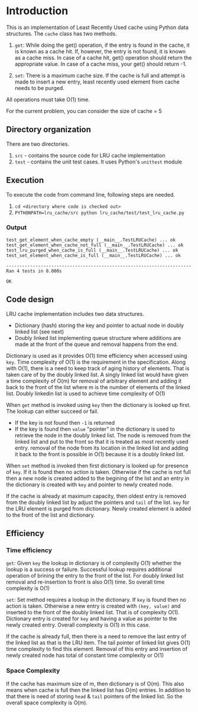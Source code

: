 # Introduction

This is an implementation of Least Recently Used cache using Python data structures. The `cache` class has two methods.

1. `get`: While doing the get() operation, if the entry is found in the cache, it is known as a cache hit. If, however, the entry is not found, it is known as a cache miss. In case of a cache hit, get() operation should return the appropriate value. In case of a cache miss, your get() should return -1.

2. `set`: There is a maximum cache size. If the cache is full and attempt is made to insert a new entry, least recently used element from cache needs to be purged.

All operations must take O(1) time.

For the current problem, you can consider the size of cache = 5
## Directory organization

There are two directories. 
1. `src` - contains the source code for LRU cache implementation
2. `test` - contains the unit test cases. It uses Python's `unittest` module

## Execution

To execute the code from command line, following steps are needed.

1. `cd <directory where code is checked out>`
2. `PYTHONPATH=lru_cache/src python lru_cache/test/test_lru_cache.py`

### Output
```
test_get_element_when_cache_empty (__main__.TestLRUCache) ... ok
test_get_element_when_cache_not_full (__main__.TestLRUCache) ... ok
test_lru_purged_when_cache_is_full (__main__.TestLRUCache) ... ok
test_set_element_when_cache_is_full (__main__.TestLRUCache) ... ok

----------------------------------------------------------------------
Ran 4 tests in 0.000s

OK
```

## Code design

LRU cache implementation includes two data structures.

- Dictionary (hash) storing the key and pointer to actual node in doubly linked list (see next)
- Doubly linked list implementing queue structure where additions are made at the front of the queue and removal happens from 
the end.

Dictionary is used as it provides O(1) time efficiency when accessed using `key`. Time complexity of O(1) is the requirement in the specification. Along with O(1), there is a need to keep track of aging history of elements. That is taken care of by the doubly linked list. A singly linked list would have given a time complexity of O(m) for removal of arbitrary element and adding it back to the front of the list where m is the number of elements of the linked list. Doubly linkedin list is used to achieve time complexity of O(1)

When `get` method is invoked using `key` then the dictionary is looked up first. The lookup can either succeed or fail. 

- If the key is not found then `-1` is returned
- If the key is found then `value` "pointer" in the dictionary is used to retrieve the node in the doubly linked list. The node is removed from the linked list and put to the front so that it is treated as most recently used entry. removal of the node from its location in the linked list and adding it back to the front is possible in O(1) because it is a doubly linked list.

When `set` method is invoked then first dictionary is looked up for presence of `key`. If it is found then no action is taken. Otherwise if the cache is not full then a new node is created added to the begining of the list and an entry in the dictionary is created with `key` and pointer to newly created node.

If the cache is already at maximum capacity, then oldest entry is removed from the doubly linked list by adjust the pointers and `tail` of the list. `key` for the LRU element is purged from dictionary. Newly created element is added to the front of the list and dictionary.

## Efficiency

### Time efficiency

`get`: Given `key` the lookup in dictionary is of complexity O(1) whether the lookup is a success or failure. Successful lookup requires additional operation of brining the entry to the front of the list. For doubly linked list removal and re-insertion to front is also O(1) time. So overall time complexity is O(1)

`set`: Set method requires a lookup in the dictionary. If `key` is found then no action is taken. Otherwise a new entry is created with `(key, value)` and inserted to the front of the doubly linked list. That is of complexity O(1). Dictionary entry is created for `key` and having a value as pointer to the newly created entry. Overall complexity is O(1) in this case.

If the cache is already full, then there is a need to remove the last entry of the linked list as that is the LRU item. The tail pointer of linked list gives O(1) time complexity to find this element. Removal of this entry and insertion of newly created node has total of constant time complexity or O(1)

### Space Complexity

If the cache has maximum size of m, then dictionary is of O(m). This also means when cache is full then the linked list has O(m) entries. In addition to that there is need of storing `head` & `tail` pointers of the linked list. So the overall space complexity is O(m).
